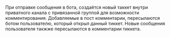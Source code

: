 При отправке сообщения в бота, создаётся новый таккет внутри приватного канала с привязанной группой для возможности комментирования.
Добавляемые в пост комментарии, пересылаются ботом пользователю, который открыл данный тиккет. Новые сообщения пользователя такжже пересылаются в комментарии тиккета. 
